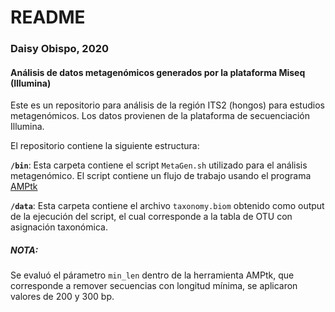 # README
### Daisy Obispo, 2020
#### Análisis de datos metagenómicos generados por la plataforma Miseq (Illumina)

Este es un repositorio para análisis de la región ITS2 (hongos) para estudios metagenómicos. Los datos provienen de la plataforma de secuenciación Illumina. 

El repositorio contiene la siguiente estructura:

**`/bin`**: Esta carpeta contiene el script `MetaGen.sh` utilizado para el análisis metagenómico. El script contiene un flujo de trabajo usando el programa [AMPtk](https://amptk.readthedocs.io/en/latest/pre-processing.html?highlight=padding)

**`/data`**: Esta carpeta contiene el archivo `taxonomy.biom` obtenido como output de la ejecución del script, el cual corresponde a la tabla de OTU con asignación taxonómica.

##### NOTA:
Se evaluó el párametro `min_len` dentro de la herramienta AMPtk, que corresponde a remover secuencias con longitud mínima, se aplicaron valores de 200 y 300 bp. 
